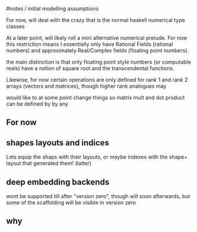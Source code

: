 #notes / initial modelling assumptions

For now, will deal with the crazy that is the normal haskell numerical type classes

At a later point, will likely roll a mini alternative numerical prelude.
For now this restriction means I essentially only have Rational Fields (rational numbers) and 
approximately Real/Complex fields  (floating point numbers).

the main distinction is that only floating point style numbers (or computable reals)
have a notion of square root and the transcendental functions.

Likewise, for now certain operations are only defined for rank 1 and rank 2 arrays
(vectors and matrices), though higher rank analogues may 


would like to at some point change things so matrix mult and dot product
can be defined by by any 

## For now



## shapes layouts and indices
Lets equip the shaps with their layouts, or maybe indexes with the shape+ layout that generated them!
(latter)


## deep embedding backends
wont be supported till after "version zero", though will soon afterwards, but 
some of the scaffolding will be visible in version zero

## why 